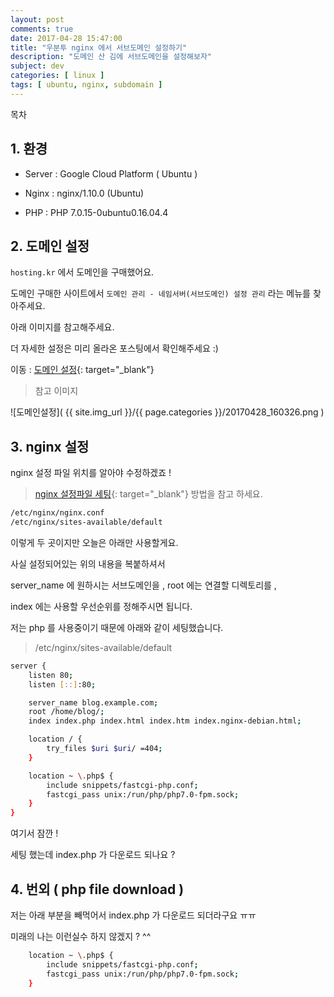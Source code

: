 ```yaml
---
layout: post
comments: true
date: 2017-04-28 15:47:00
title: "우분투 nginx 에서 서브도메인 설정하기"
description: "도메인 산 김에 서브도메인을 설정해보자"
subject: dev
categories: [ linux ]
tags: [ ubuntu, nginx, subdomain ]
---
```


<div class="list-of-tables"><p>목차</p></div>

## 1. 환경<a id="1-환경" href="#1-환경" class="s-link" aria-hidden="true"></a>

- Server : Google Cloud Platform ( Ubuntu )

- Nginx : nginx/1.10.0 (Ubuntu)

- PHP : PHP 7.0.15-0ubuntu0.16.04.4

## 2. 도메인 설정<a id="2-도메인-설정" href="#2-도메인-설정" class="s-link" aria-hidden="true"></a>

`hosting.kr` 에서 도메인을 구매했어요.

도메인 구매한 사이트에서 `도메인 관리 - 네임서버(서브도메인) 설정 관리` 라는 메뉴를 찾아주세요.

아래 이미지를 참고해주세요.

더 자세한 설정은 미리 올라온 포스팅에서 확인해주세요 :)

이동 : [도메인 설정](/2017/tip/github-page-tistory-naver-blog-subdomain-setting){: target="_blank"}

> 참고 이미지

![도메인설정]( {{ site.img_url }}/{{ page.categories }}/20170428_160326.png )

## 3. nginx 설정<a id="3-nginx-설정" href="#3-nginx-설정" class="s-link" aria-hidden="true"></a>

nginx 설정 파일 위치를 알아야 수정하겠죠 !

> [nginx 설정파일 세팅](/2017/linux/linux-ln-command-link-s){: target="_blank"} 방법을 참고 하세요.

```bash
/etc/nginx/nginx.conf
/etc/nginx/sites-available/default
```

이렇게 두 곳이지만 오늘은 아래만 사용할게요.

사실 설정되어있는 위의 내용을 복붙하셔서

server_name 에 원하시는 서브도메인을 , root 에는 연결할 디렉토리를 ,

index 에는 사용할 우선순위를 정해주시면 됩니다.

저는 php 를 사용중이기 때문에 아래와 같이 세팅했습니다.

> /etc/nginx/sites-available/default

```bash
server {
    listen 80;
    listen [::]:80;

    server_name blog.example.com;
    root /home/blog/;
    index index.php index.html index.htm index.nginx-debian.html;

    location / {
        try_files $uri $uri/ =404;
    }

    location ~ \.php$ {
        include snippets/fastcgi-php.conf;
        fastcgi_pass unix:/run/php/php7.0-fpm.sock;
    }
}
```

여기서 잠깐 !

세팅 했는데 index.php 가 다운로드 되나요 ?

## 4. 번외 ( php file download )<a id="4-번외-php-file-download" href="#4-번외-php-file-download" class="s-link" aria-hidden="true"></a>

저는 아래 부분을 빼먹어서 index.php 가 다운로드 되더라구요 ㅠㅠ

미래의 나는 이런실수 하지 않겠지 ? ^^

```bash
    location ~ \.php$ {
        include snippets/fastcgi-php.conf;
        fastcgi_pass unix:/run/php/php7.0-fpm.sock;
    }
```
